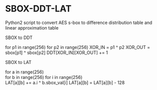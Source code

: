 # SBOX-DDT-LAT

Python2 script to convert AES s-box to difference distribution table and linear approximation table


SBOX to DDT

  for p1 in range(256)
    for p2 in range(256)
      XOR_IN = p1 ^ p2
      XOR_OUT = sbox[p1] ^ sbox[p2]
      DDT[XOR_IN][XOR_OUT] += 1


SBOX to LAT

  for a in range(256)	  
    for b in range(256)
      for i in range(256)  
        LAT[a][b] += a.i ^ b.sbox_val[i]
      LAT[a][b]  = LAT[a][b] - 128
